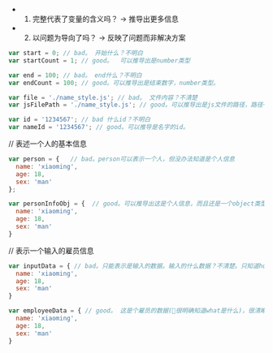 
* 1. 完整代表了变量的含义吗？ -> 推导出更多信息
* 2. 以问题为导向了吗？ -> 反映了问题而非解决方案

```javascript
var start = 0; // bad。 开始什么？不明白
var startCount = 1; // good。  可以推导出是number类型
```

```javascript
var end = 100; // bad。 end什么？不明白
var endCount = 100; // good。可以推导出是结束数字，number类型。
```
```javascript
var file = './name_style.js'; // bad。 文件内容？不清楚
var jsFilePath = './name_style.js'; // good。可以推导出是js文件的路径，路径一定是字符串。
```
```javascript
var id = '1234567'; // bad 什么id？不明白
var nameId = '1234567'; // good。可以推导是名字的id。
```
// 表述一个人的基本信息
```javascript
var person = {   // bad。person可以表示一个人，但没办法知道是个人信息
  name: 'xiaoming',
  age: 18,
  sex: 'man'
};

var personInfoObj = {  // good。可以推导出这是个人信息，而且还是一个object类型。
  name: 'xiaoming',
  age: 18,
  sex: 'man'
}
```
// 表示一个输入的雇员信息
```javascript
var inputData = { // bad。只能表示是输入的数据。输入的什么数据？不清楚。只知道how，不知道what。
  name: 'xiaoming',
  age: 18,
  sex: 'man'
}

var employeeData = { // good。 这是个雇员的数据(很明确知道what是什么)，很清晰。
  name: 'xiaoming',
  age: 18,
  sex: 'man'
}
```
